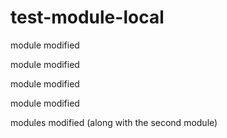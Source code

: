 # test-module-local

module modified

module modified

module modified

module modified

modules modified (along with the second module)
